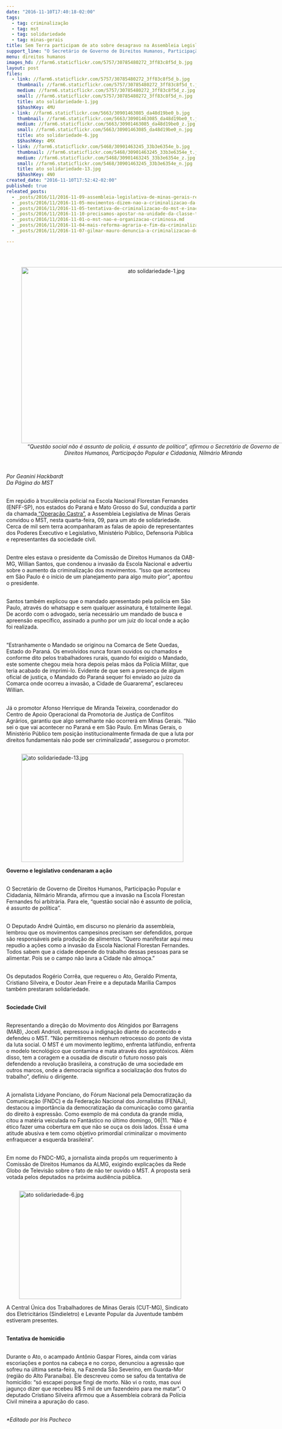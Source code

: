 ```yaml
---
date: "2016-11-10T17:40:18-02:00"
tags:
  - tag: criminalização
  - tag: mst
  - tag: solidariedade
  - tag: minas-gerais
title: Sem Terra participam de ato sobre desagravo na Assembleia Legislativa de Minas Gerais
support_line: "O Secretário de Governo de Direitos Humanos, Participação Popular e Cidadania, Nilmário Miranda, afirmou que a invasão na ENFF foi arbitrária"
menu: direitos humanos
images_hd: //farm6.staticflickr.com/5757/30785480272_3ff83c8f5d_b.jpg
layout: post
files:
  - link: //farm6.staticflickr.com/5757/30785480272_3ff83c8f5d_b.jpg
    thumbnail: //farm6.staticflickr.com/5757/30785480272_3ff83c8f5d_t.jpg
    medium: //farm6.staticflickr.com/5757/30785480272_3ff83c8f5d_z.jpg
    small: //farm6.staticflickr.com/5757/30785480272_3ff83c8f5d_n.jpg
    title: ato solidariedade-1.jpg
    $$hashKey: 4MU
  - link: //farm6.staticflickr.com/5663/30901463085_da48d19be0_b.jpg
    thumbnail: //farm6.staticflickr.com/5663/30901463085_da48d19be0_t.jpg
    medium: //farm6.staticflickr.com/5663/30901463085_da48d19be0_z.jpg
    small: //farm6.staticflickr.com/5663/30901463085_da48d19be0_n.jpg
    title: ato solidariedade-6.jpg
    $$hashKey: 4MX
  - link: //farm6.staticflickr.com/5468/30901463245_33b3e6354e_b.jpg
    thumbnail: //farm6.staticflickr.com/5468/30901463245_33b3e6354e_t.jpg
    medium: //farm6.staticflickr.com/5468/30901463245_33b3e6354e_z.jpg
    small: //farm6.staticflickr.com/5468/30901463245_33b3e6354e_n.jpg
    title: ato solidariedade-13.jpg
    $$hashKey: 4N0
created_date: "2016-11-10T17:52:42-02:00"
published: true
releated_posts:
  - _posts/2016/11/2016-11-09-assembleia-legislativa-de-minas-gerais-realizam-ato-politico-em-solidariedade-ao-mst.md
  - _posts/2016/11/2016-11-05-movimentos-dizem-nao-a-criminalizacao-da-luta-em-grande-ato-de-apoio-ao-mst.md
  - _posts/2016/11/2016-11-05-tentativa-de-criminalizacao-do-mst-e-inaceitavel-diz-dilma.md
  - _posts/2016/11/2016-11-10-precisamos-apostar-na-unidade-da-classe-trabalhadora-e-na-solidariedade.md
  - _posts/2016/11/2016-11-01-o-mst-nao-e-organizacao-criminosa.md
  - _posts/2016/11/2016-11-04-mais-reforma-agraria-e-fim-da-criminalizacao-do-mst.md
  - _posts/2016/11/2016-11-07-gilmar-mauro-denuncia-a-criminalizacao-dos-movimentos-populares.md

---
```

<p>&nbsp;</p>

<div style="text-align:center">
<figure class="image" style="display:inline-block"><img alt="ato solidariedade-1.jpg" height="467" src="//farm6.staticflickr.com/5757/30785480272_3ff83c8f5d_b.jpg" width="700" />
<figcaption><em>&ldquo;Quest&atilde;o social n&atilde;o &eacute; assunto de pol&iacute;cia, &eacute; assunto de pol&iacute;tica&rdquo;, afirmou o Secret&aacute;rio de Governo de Direitos Humanos, Participa&ccedil;&atilde;o Popular e Cidadania, Nilm&aacute;rio Miranda</em></figcaption>
</figure>
</div>

<p><br />
<em>Por Geanini Hackbardt<br />
Da P&aacute;gina do MST&nbsp;</em></p>

<p><br />
Em rep&uacute;dio &agrave; trucul&ecirc;ncia policial na Escola Nacional Florestan Fernandes (ENFF-SP), nos estados do Paran&aacute; e Mato Grosso do Sul, conduzida a partir da chamada<a href="http://www.mst.org.br/2016/11/04/mais-reforma-agraria-e-fim-da-criminalizacao-do-mst.html"> &ldquo;Opera&ccedil;&atilde;o Castra&rdquo;</a>, a Assembleia Legislativa de Minas Gerais convidou o MST, nesta quarta-feira, 09, para um ato de solidariedade. Cerca de mil sem terra&nbsp;acompanharam as falas de apoio de representantes dos Poderes Executivo e Legislativo, Minist&eacute;rio P&uacute;blico, Defensoria P&uacute;blica e representantes da sociedade civil.</p>

<p><br />
Dentre eles estava o presidente da Comiss&atilde;o de Direitos Humanos da OAB-MG, Willian Santos, que condenou a invas&atilde;o da Escola Nacional e advertiu sobre o aumento da criminaliza&ccedil;&atilde;o dos movimentos. &ldquo;Isso que aconteceu em S&atilde;o Paulo &eacute; o in&iacute;cio de um planejamento para algo muito pior&rdquo;, apontou o presidente.</p>

<p><br />
Santos tamb&eacute;m explicou que o mandado apresentado pela pol&iacute;cia em S&atilde;o Paulo, atrav&eacute;s do whatsapp e sem qualquer assinatura, &eacute; totalmente ilegal. De acordo com o advogado, seria necess&aacute;rio um mandado de busca e apreens&atilde;o espec&iacute;fico, assinado a punho por um juiz do local onde a a&ccedil;&atilde;o foi realizada.</p>

<p><br />
&ldquo;Estranhamente o Mandado se originou na Comarca de Sete Quedas, Estado do Paran&aacute;. Os envolvidos nunca foram ouvidos ou chamados e conforme dito pelos trabalhadores rurais, quando foi exigido o Mandado, este somente chegou meia hora depois pelas m&atilde;os da Pol&iacute;cia Militar, que teria acabado de imprimi-lo. Evidente de que sem a presen&ccedil;a de algum oficial de justi&ccedil;a, o Mandado do Paran&aacute; sequer foi enviado ao ju&iacute;zo da Comarca onde ocorreu a invas&atilde;o, a Cidade de Guararema&rdquo;, esclareceu Willian.</p>

<p><br />
J&aacute; o promotor Afonso Henrique de Miranda Teixeira, coordenador do Centro de Apoio Operacional da Promotoria de Justi&ccedil;a de Conflitos Agr&aacute;rios, garantiu que algo semelhante n&atilde;o ocorrer&aacute; em Minas Gerais. &ldquo;N&atilde;o sei o que vai acontecer no Paran&aacute; e em S&atilde;o Paulo. Em Minas Gerais, o Minist&eacute;rio P&uacute;blico tem posi&ccedil;&atilde;o institucionalmente firmada de que a luta por direitos fundamentais n&atilde;o pode ser criminalizada&rdquo;, assegurou o promotor.</p>

<figure class="image" style="float:left"><img alt="ato solidariedade-13.jpg" height="287" src="//farm6.staticflickr.com/5468/30901463245_33b3e6354e_b.jpg" width="430" />
<figcaption></figcaption>
</figure>

<p><br />
<strong>Governo e legislativo condenaram a a&ccedil;&atilde;o</strong></p>

<p><br />
O Secret&aacute;rio de Governo de Direitos Humanos, Participa&ccedil;&atilde;o Popular e Cidadania, Nilm&aacute;rio Miranda, afirmou que a invas&atilde;o na Escola Florestan Fernandes foi arbitr&aacute;ria. Para ele, &ldquo;quest&atilde;o social n&atilde;o &eacute; assunto de pol&iacute;cia, &eacute; assunto de pol&iacute;tica&rdquo;.</p>

<p><br />
O Deputado Andr&eacute; Quint&atilde;o, em discurso no plen&aacute;rio da assembleia, lembrou que os movimentos campesinos precisam ser defendidos, porque s&atilde;o respons&aacute;veis pela produ&ccedil;&atilde;o de alimentos. &ldquo;Quero manifestar aqui meu repudio a a&ccedil;&otilde;es como a invas&atilde;o da Escola Nacional Florestan Fernandes. Todos sabem que a cidade depende do trabalho dessas pessoas para se alimentar. Pois se o campo n&atilde;o lavra a Cidade n&atilde;o almo&ccedil;a.&rdquo;</p>

<p><br />
Os deputados Rog&eacute;rio Corr&ecirc;a, que requereu o Ato, Geraldo Pimenta, Cristiano Silveira, e Doutor Jean Freire e a deputada Mar&iacute;lia Campos tamb&eacute;m prestaram solidariedade.</p>

<p><br />
<strong>Sociedade Civil</strong></p>

<p><br />
Representando a dire&ccedil;&atilde;o do Movimento dos Atingidos por Barragens (MAB), Joceli Andrioli, expressou a indigna&ccedil;&atilde;o diante do acontecido e defendeu o MST. &rdquo;N&atilde;o permitiremos nenhum retrocesso do ponto de vista da luta social. O MST &eacute; um movimento leg&iacute;timo, enfrenta latif&uacute;ndio, enfrenta o modelo tecnol&oacute;gico que contamina e mata atrav&eacute;s dos agrot&oacute;xicos. Al&eacute;m disso, tem a coragem e a ousadia de discutir o futuro nosso pa&iacute;s defendendo a revolu&ccedil;&atilde;o brasileira, a constru&ccedil;&atilde;o de uma sociedade em outros marcos, onde a democracia significa a socializa&ccedil;&atilde;o dos frutos do trabalho&rdquo;, definiu o dirigente.</p>

<p><br />
A jornalista Lidyane Ponciano, do F&oacute;rum Nacional pela Democratiza&ccedil;&atilde;o da Comunica&ccedil;&atilde;o (FNDC) e da Federa&ccedil;&atilde;o Nacional dos Jornalistas (FENAJ), destacou a import&acirc;ncia da democratiza&ccedil;&atilde;o da comunica&ccedil;&atilde;o como garantia do direito &agrave; express&atilde;o. Como exemplo de m&aacute; conduta da grande m&iacute;dia, citou a mat&eacute;ria veiculada no Fant&aacute;stico no &uacute;ltimo domingo, 06|11. &ldquo;N&atilde;o &eacute; &eacute;tico fazer uma cobertura em que n&atilde;o se ou&ccedil;a os dois lados. Essa &eacute; uma atitude abusiva e tem como objetivo primordial criminalizar o movimento enfraquecer a esquerda brasileira&rdquo;.</p>

<p><br />
Em nome do FNDC-MG, a jornalista ainda prop&ocirc;s um requerimento &agrave; Comiss&atilde;o de Direitos Humanos da ALMG, exigindo explica&ccedil;&otilde;es da Rede Globo de Televis&atilde;o sobre o fato de n&atilde;o ter ouvido o MST. A proposta ser&aacute; votada pelos deputados na pr&oacute;xima audi&ecirc;ncia p&uacute;blica.</p>

<figure class="image" style="float:right"><img alt="ato solidariedade-6.jpg" height="287" src="//farm6.staticflickr.com/5663/30901463085_da48d19be0_b.jpg" width="430" />
<figcaption></figcaption>
</figure>

<p><br />
A Central &Uacute;nica dos Trabalhadores de Minas Gerais (CUT-MG), Sindicato dos Eletricit&aacute;rios (Sindieletro) e Levante Popular da Juventude tamb&eacute;m estiveram presentes.</p>

<p><br />
<strong>Tentativa de homic&iacute;dio</strong></p>

<p><br />
Durante o Ato, o acampado Ant&ocirc;nio Gaspar Flores, ainda com v&aacute;rias escoria&ccedil;&otilde;es e pontos na cabe&ccedil;a e no corpo, denunciou a agress&atilde;o que sofreu na &uacute;ltima sexta-feira, na Fazenda S&atilde;o Severino, em Guarda-Mor (regi&atilde;o do Alto Parana&iacute;ba). Ele descreveu como se safou da tentativa de homic&iacute;dio: &ldquo;s&oacute; escapei porque fingi de morto. N&atilde;o vi o rosto, mas ouvi jagun&ccedil;o dizer que recebeu R$ 5 mil de um fazendeiro para me matar&rdquo;. O deputado Cristiano Silveira afirmou que a Assembleia cobrar&aacute; da Pol&iacute;cia Civil mineira a apura&ccedil;&atilde;o do caso.</p>

<p><br />
<em>*Editado por Iris Pacheco</em></p>
